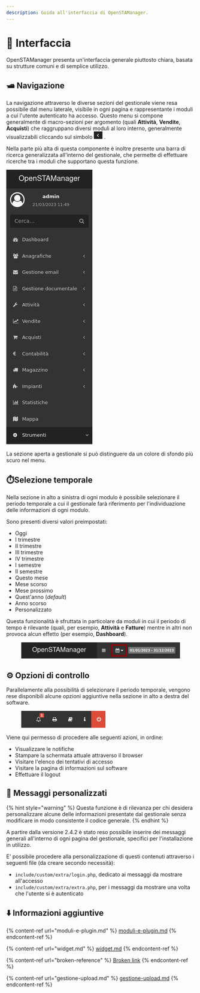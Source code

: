 ```yaml
---
description: Guida all'interfaccia di OpenSTAManager.
---
```


# 📘 Interfaccia

OpenSTAManager presenta un'interfaccia generale piuttosto chiara, basata su strutture comuni e di semplice utilizzo.

## 🛥️ Navigazione

La navigazione attraverso le diverse sezioni del gestionale viene resa possibile dal menu laterale, visibile in ogni pagina e rappresentante i moduli a cui l'utente autenticato ha accesso. Questo menu si compone generalmente di macro-sezioni per argomento (quali **Attività**, **Vendite**, **Acquisti**) che raggruppano diversi moduli al loro interno, generalmente visualizzabili cliccando sul simbolo ![](../../.gitbook/assets/Simbolo.PNG) .

Nella parte più alta di questa componente è inoltre presente una barra di ricerca generalizzata all'interno del gestionale, che permette di effettuare ricerche tra i moduli che supportano questa funzione.

![](<../../.gitbook/assets/immagine (535).png>)

La sezione aperta a gestionale si può distinguere da un colore di sfondo più scuro nel menu.

## ⏱️️Selezione temporale

Nella sezione in alto a sinistra di ogni modulo è possibile selezionare il periodo temporale a cui il gestionale farà riferimento per l'individuazione delle informazioni di ogni modulo.

Sono presenti diversi valori preimpostati:

* Oggi
* I trimestre
* II trimestre
* III trimestre
* IV trimestre
* I semestre
* II semestre
* Questo mese
* Mese scorso
* Mese prossimo
* Quest'anno (_default_)
* Anno scorso
* Personalizzato

Questa funzionalità è sfruttata in particolare da moduli in cui il periodo di tempo è rilevante (quali, per esempio, **Attività** e **Fatture**) mentre in altri non provoca alcun effetto (per esempio, **Dashboard**).

<figure><img src="../../.gitbook/assets/immagine (194).png" alt=""><figcaption></figcaption></figure>

## ⚙️ Opzioni di controllo

Parallelamente alla possibilità di selezionare il periodo temporale, vengono rese disponibili alcune opzioni aggiuntive nella sezione in alto a destra del software.

<figure><img src="../../.gitbook/assets/immagine (15) (1).png" alt=""><figcaption></figcaption></figure>

Viene qui permesso di procedere alle seguenti azioni, in ordine:

* Visualizzare le notifiche
* Stampare la schermata attuale attraverso il browser
* Visitare l'elenco dei tentativi di accesso
* Visitare la pagina di informazioni sul software
* Effettuare il logout

## 📧 **Messaggi personalizzati**

{% hint style="warning" %}
Questa funzione è di rilevanza per chi desidera personalizzare alcune delle informazioni presentate dal gestionale senza modificare in modo consistente il codice generale.
{% endhint %}

A partire dalla versione 2.4.2 è stato reso possibile inserire dei messaggi generali all'interno di ogni pagina del gestionale, specifici per l'installazione in utilizzo.

E' possibile procedere alla personalizzazione di questi contenuti attraverso i seguenti file (da creare secondo necessità):

* `include/custom/extra/login.php`, dedicato ai messaggi da mostrare all'accesso
* `include/custom/extra/extra.php`, per i messaggi da mostrare una volta che l'utente si è autenticato

## ⬇️ Informazioni aggiuntive

{% content-ref url="moduli-e-plugin.md" %}
[moduli-e-plugin.md](moduli-e-plugin.md)
{% endcontent-ref %}

{% content-ref url="widget.md" %}
[widget.md](widget.md)
{% endcontent-ref %}

{% content-ref url="broken-reference" %}
[Broken link](broken-reference)
{% endcontent-ref %}

{% content-ref url="gestione-upload.md" %}
[gestione-upload.md](gestione-upload.md)
{% endcontent-ref %}
